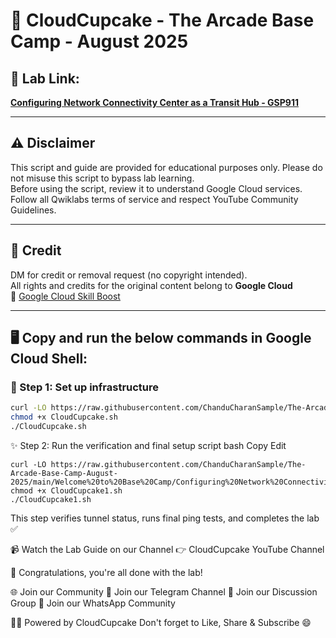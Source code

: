 # 🍩 CloudCupcake - The Arcade Base Camp - August 2025

## 🔗 Lab Link:
**[Configuring Network Connectivity Center as a Transit Hub - GSP911](https://www.cloudskillsboost.google/games/6393/labs/40251)**

---

## ⚠️ Disclaimer

This script and guide are provided for educational purposes only. Please do not misuse this script to bypass lab learning.  
Before using the script, review it to understand Google Cloud services. Follow all Qwiklabs terms of service and respect YouTube Community Guidelines.

---

## 📜 Credit

DM for credit or removal request (no copyright intended).  
All rights and credits for the original content belong to **Google Cloud**  
🔗 [Google Cloud Skill Boost](https://www.cloudskillsboost.google)

---

## 🖥️ Copy and run the below commands in **Google Cloud Shell**:

### 📌 Step 1: Set up infrastructure
```bash
curl -LO https://raw.githubusercontent.com/ChanduCharanSample/The-Arcade-Base-Camp-August-2025/main/Welcome%20to%20Base%20Camp/Configuring%20Network%20Connectivity%20Center%20as%20a%20Transit%20Hub/CloudCupcake.sh
chmod +x CloudCupcake.sh
./CloudCupcake.sh
```
✨ Step 2: Run the verification and final setup script
bash
Copy
Edit
```
curl -LO https://raw.githubusercontent.com/ChanduCharanSample/The-Arcade-Base-Camp-August-2025/main/Welcome%20to%20Base%20Camp/Configuring%20Network%20Connectivity%20Center%20as%20a%20Transit%20Hub/CloudCupcake1.sh
chmod +x CloudCupcake1.sh
./CloudCupcake1.sh
```
This step verifies tunnel status, runs final ping tests, and completes the lab ✅

📹 Watch the Lab Guide on our Channel
👉 CloudCupcake YouTube Channel


🎉 Congratulations, you're all done with the lab!

🌐 Join our Community
📢 Join our Telegram Channel
💬 Join our Discussion Group
🤝 Join our WhatsApp Community

👨‍💻 Powered by CloudCupcake
Don't forget to Like, Share & Subscribe 😄
